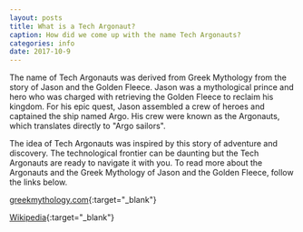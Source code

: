 ```yaml
---
layout: posts
title: What is a Tech Argonaut?
caption: How did we come up with the name Tech Argonauts?
categories: info
date: 2017-10-9
---
```

The name of Tech Argonauts was derived from Greek Mythology from the story of Jason and the Golden Fleece. Jason was a mythological prince and hero who was charged with retrieving the Golden Fleece to reclaim his kingdom. For his epic quest, Jason assembled a crew of heroes and captained the ship named Argo. His crew were known as the Argonauts, which translates directly to "Argo sailors".

The idea of Tech Argonauts was inspired by this story of adventure and discovery. The technological frontier can be daunting but the Tech Argonauts are ready to navigate it with you. To read more about the Argonauts and the Greek Mythology of Jason and the Golden Fleece, follow the links below.

[greekmythology.com](https://www.greekmythology.com/Myths/The_Myths/Argonauts/argonauts.html){:target="_blank"}

[Wikipedia](https://en.wikipedia.org/wiki/Argonauts){:target="_blank"}
